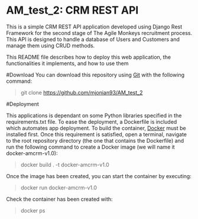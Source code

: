 # AM_test_2: CRM REST API

This is a simple CRM REST API application developed using Django Rest Framework
for the second stage of The Agile Monkeys recruitment process. This API is designed to
handle a database of Users and Customers and manage them using CRUD methods.

This README file describes how to deploy this web application, the functionalities it
implements, and how to use them

#Download
You can download this repository using [Git](https://git-scm.com/) with the following command:

>git clone https://github.com/mjonian93/AM_test_2

#Deployment

This applications is dependant on some Python libraries specified in the requirements.txt
file. To ease the deployment, a Dockerfile is included which automates app deployment.
To build the container, [Docker](https://docs.docker.com/engine/install/) must 
be installed first. Once this requirement is satisfied, open a terminal, navigate to the 
root repository directory (the one that contains the Dockerfile) and run the
following command to create a Docker image (we will name it docker-amcrm-v1.0):

> docker build . -t docker-amcrm-v1.0

Once the image has been created, you can start the container by executing:

>docker run docker-amcrm-v1.0

Check the container has been created with:

>docker ps





